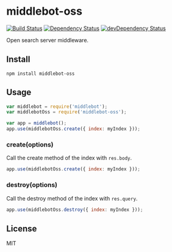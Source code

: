 # middlebot-oss
[![Build Status](https://travis-ci.org/lemonde/middlebot-oss.svg?branch=master)](https://travis-ci.org/lemonde/middlebot-oss)
[![Dependency Status](https://david-dm.org/lemonde/middlebot-oss.svg?theme=shields.io)](https://david-dm.org/lemonde/middlebot-oss)
[![devDependency Status](https://david-dm.org/lemonde/middlebot-oss/dev-status.svg?theme=shields.io)](https://david-dm.org/lemonde/middlebot-oss#info=devDependencies)

Open search server middleware.

## Install

```
npm install middlebot-oss
```

## Usage

```js
var middlebot = require('middlebot');
var middlebotOss = require('middlebot-oss');

var app = middlebot();
app.use(middlebotOss.create({ index: myIndex }));
```

### create(options)

Call the create method of the index with `res.body`.

```js
app.use(middlebotOss.create({ index: myIndex }));
```

### destroy(options)

Call the destroy method of the index with `res.query`.

```js
app.use(middlebotOss.destroy({ index: myIndex }));
```

## License

MIT
